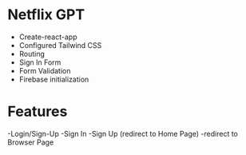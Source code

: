 <!-- @format -->

# Netflix GPT

- Create-react-app
- Configured Tailwind CSS
- Routing
- Sign In Form
- Form Validation
- Firebase initialization

# Features

-Login/Sign-Up
-Sign In
-Sign Up (redirect to Home Page)
-redirect to Browser Page
